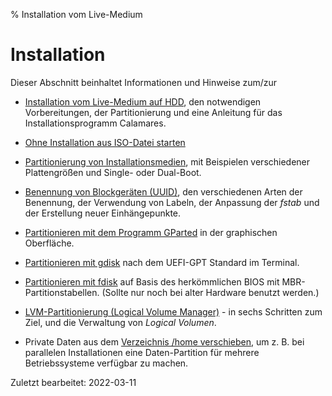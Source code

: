 % Installation vom Live-Medium

# Installation

Dieser Abschnitt beinhaltet Informationen und Hinweise zum/zur

+ [Installation vom Live-Medium auf HDD](0301-hd-install_de.md#installation-auf-hdd), den notwendigen Vorbereitungen, der Partitionierung und eine Anleitung für das Installationsprogramm Calamares.

+ [Ohne Installation aus ISO-Datei starten](0302-hd-ins-fromiso_de.md#aus-iso-datei-booten)

+ [Partitionierung von Installationsmedien](0310-part-size-examp_de.md#partitionierung-von-installationsmedien), mit Beispielen verschiedener Plattengrößen und Single- oder Dual-Boot.

+ [Benennung von Blockgeräten (UUID)](0311-part-uuid_de.md#uuid---benennung-von-blockgeräten), den verschiedenen Arten der Benennung, der Verwendung von Labeln, der Anpassung der *fstab* und der Erstellung neuer Einhängepunkte.

+ [Partitionieren mit dem Programm GParted](0312-part-gparted_de.md#partitionieren-mit-gparted) in der graphischen Oberfläche.

+ [Partitionieren mit gdisk](0313-part-gdisk_de.md#partitionieren-mit-gdisk) nach dem UEFI-GPT Standard im Terminal.

+ [Partitionieren mit fdisk](0314-part-cfdisk_de.md#partitionieren-mit-fdisk) auf Basis des herkömmlichen BIOS mit MBR-Partitionstabellen. (Sollte nur noch bei alter Hardware benutzt werden.)

+ [LVM-Partitionierung (Logical Volume Manager)](0315-part-lvm_de.md#lvm-partitionierung---logical-volume-manager) - in sechs Schritten zum Ziel, und die Verwaltung von *Logical Volumen*.

+ Private Daten aus dem [Verzeichnis /home verschieben](0316-home-move_de.md#das-verzeichnis-home-verschieben), um z. B. bei parallelen Installationen eine Daten-Partition für mehrere Betriebssysteme verfügbar zu machen.


<div id="rev">Zuletzt bearbeitet: 2022-03-11</div>
